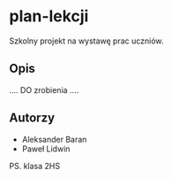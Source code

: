 # plan-lekcji

Szkolny projekt na wystawę prac uczniów.

## Opis

.... DO zrobienia ....

## Autorzy

- Aleksander Baran
- Paweł Lidwin

PS. klasa 2HS
